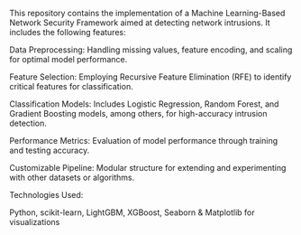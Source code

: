 This repository contains the implementation of a Machine Learning-Based Network Security Framework aimed at detecting network intrusions. It includes the following features:

Data Preprocessing: Handling missing values, feature encoding, and scaling for optimal model performance.

Feature Selection: Employing Recursive Feature Elimination (RFE) to identify critical features for classification.

Classification Models: Includes Logistic Regression, Random Forest, and Gradient Boosting models, among others, for high-accuracy intrusion detection.

Performance Metrics: Evaluation of model performance through training and testing accuracy.

Customizable Pipeline: Modular structure for extending and experimenting with other datasets or algorithms.

Technologies Used:

Python,
scikit-learn,
LightGBM,
XGBoost,
Seaborn & Matplotlib for visualizations
